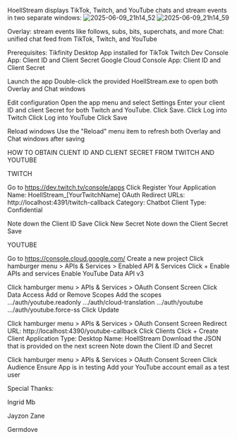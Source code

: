 HoellStream displays TikTok, Twitch, and YouTube chats and stream events in two separate windows:
![2025-06-09_21h14_52](https://github.com/user-attachments/assets/d3358506-16a7-46bd-96aa-75e7a886ef9f)
![2025-06-09_21h14_59](https://github.com/user-attachments/assets/2360c2a6-351b-42d3-be9e-7bdb4781ba13)

Overlay: stream events like follows, subs, bits, superchats, and more
Chat: unified chat feed from TikTok, Twitch, and YouTube

Prerequisites:
Tikfinity Desktop App installed for TikTok 
Twitch Dev Console App: Client ID and Client Secret
Google Cloud Console App: Client ID and Client Secret

Launch the app
Double-click the provided HoellStream.exe to open both Overlay and Chat windows

Edit configuration
Open the app menu and select Settings
Enter your client ID and client Secret for both Twitch and YouTube.
Click Save.
Click Log into Twitch
Click Log into YouTube
Click Save


Reload windows
Use the "Reload" menu item to refresh both Overlay and Chat windows after saving


HOW TO OBTAIN CLIENT ID AND CLIENT SECRET FROM TWITCH AND YOUTUBE

TWITCH

Go to https://dev.twitch.tv/console/apps
Click Register Your Application
    Name: HoellStream_[YourTwitchName]
    OAuth Redirect URLs: http://localhost:4391/twitch-callback
    Category: Chatbot
    Client Type: Confidential

Note down the Client ID
Save
Click New Secret
Note down the Client Secret
Save

YOUTUBE

Go to https://console.cloud.google.com/
Create a new project
Click hamburger menu > APIs & Services > Enabled API & Services
Click + Enable APIs and services
Enable YouTube Data API v3

Click hamburger menu > APIs & Services > OAuth Consent Screen
Click Data Access
Add or Remove Scopes
Add the scopes
.../auth/youtube.readonly
.../auth/cloud-translation
.../auth/youtube
.../auth/youtube.force-ss
Click Update

Click hamburger menu > APIs & Services > OAuth Consent Screen
Redirect URL: http://localhost:4390/youtube-callback
Click Clients
Click + Create Client
    Application Type: Desktop
    Name: HoellStream
Download the JSON that is provided on the next screen
Note down the Client ID and Secret

Click hamburger menu > APIs & Services > OAuth Consent Screen
Click Audience
Ensure App is in testing
Add your YouTube account email as a test user

Special Thanks:

Ingrid Mb

Jayzon Zane

Germdove
